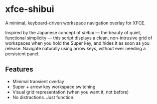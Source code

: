 # xfce-shibui

A minimal, keyboard-driven workspace navigation overlay for XFCE.

Inspired by the Japanese concept of *shibui* — the beauty of quiet, functional simplicity — this script displays a clean, non-intrusive grid of workspaces when you hold the Super key, and hides it as soon as you release. Navigate naturally using arrow keys, without ever needing a persistent panel.

## Features

- Minimal transient overlay
- Super + arrow key workspace switching
- Visual grid representation (when you want it, not before)
- No distractions. Just function.